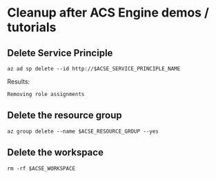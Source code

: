 # Cleanup after ACS Engine demos / tutorials

## Delete Service Principle

```
az ad sp delete --id http://$ACSE_SERVICE_PRINCIPLE_NAME
```

Results:

```
Removing role assignments
```

## Delete the resource group

```
az group delete --name $ACSE_RESOURCE_GROUP --yes
```

## Delete the workspace

```
rm -rf $ACSE_WORKSPACE
```
